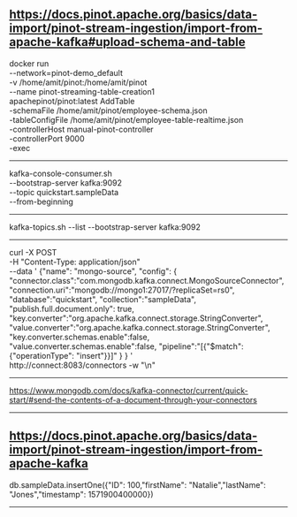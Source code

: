 https://docs.pinot.apache.org/basics/data-import/pinot-stream-ingestion/import-from-apache-kafka#upload-schema-and-table
---------------------------------------------
docker run \
    --network=pinot-demo_default \
    -v /home/amit/pinot:/home/amit/pinot \
    --name pinot-streaming-table-creation1 \
    apachepinot/pinot:latest AddTable \
    -schemaFile /home/amit/pinot/employee-schema.json \
    -tableConfigFile /home/amit/pinot/employee-table-realtime.json \
    -controllerHost manual-pinot-controller \
    -controllerPort 9000 \
    -exec

------------------------------------------------
kafka-console-consumer.sh \
    --bootstrap-server kafka:9092 \
    --topic quickstart.sampleData \
    --from-beginning

------------------
kafka-topics.sh --list --bootstrap-server kafka:9092


--------------------------

curl -X POST \
     -H "Content-Type: application/json" \
     --data '
     {"name": "mongo-source",
      "config": {
         "connector.class":"com.mongodb.kafka.connect.MongoSourceConnector",
         "connection.uri":"mongodb://mongo1:27017/?replicaSet=rs0",
         "database":"quickstart",
         "collection":"sampleData",
         "publish.full.document.only": true,
         "key.converter":"org.apache.kafka.connect.storage.StringConverter",
         "value.converter":"org.apache.kafka.connect.storage.StringConverter",
         "key.converter.schemas.enable":false,
         "value.converter.schemas.enable":false, 
         "pipeline":"[{\"$match\": {\"operationType\": \"insert\"}}]"
         }
     }
     ' \
     http://connect:8083/connectors -w "\n"

------------
https://www.mongodb.com/docs/kafka-connector/current/quick-start/#send-the-contents-of-a-document-through-your-connectors

-----------------
https://docs.pinot.apache.org/basics/data-import/pinot-stream-ingestion/import-from-apache-kafka
-----------------------
db.sampleData.insertOne({"ID": 100,"firstName": "Natalie","lastName": "Jones","timestamp": 1571900400000})

------------
